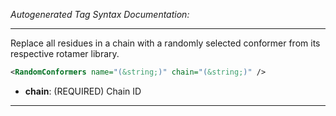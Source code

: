 <!-- THIS IS AN AUTOGENERATED FILE: Don't edit it directly, instead change the schema definition in the code itself. -->

_Autogenerated Tag Syntax Documentation:_

---
Replace all residues in a chain with a randomly selected conformer from its respective rotamer library.

```xml
<RandomConformers name="(&string;)" chain="(&string;)" />
```

-   **chain**: (REQUIRED) Chain ID

---
